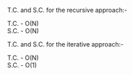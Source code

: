 T.C. and S.C. for the recursive approach:-         

T.C. - O(N)        
S.C. - O(N)

T.C. and S.C. for the iterative approach:-

T.C. - O(N)        
S.C. - O(1)
